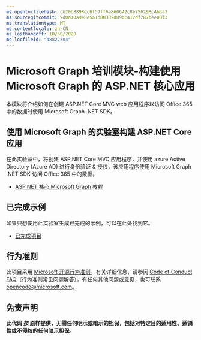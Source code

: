 ```yaml
---
ms.openlocfilehash: cb20b8898dc6f57ff6e860642c8e756298c4b5a3
ms.sourcegitcommit: 9d0d10a9e8e5a1d80382d89bc412df287bee03f3
ms.translationtype: MT
ms.contentlocale: zh-CN
ms.lasthandoff: 10/30/2020
ms.locfileid: "48822304"
---
```

# <a name="microsoft-graph-training-module---build-aspnet-core-apps-with-microsoft-graph"></a>Microsoft Graph 培训模块-构建使用 Microsoft Graph 的 ASP.NET 核心应用

本模块将介绍如何在创建 ASP.NET Core MVC web 应用程序以访问 Office 365 中的数据时使用 Microsoft Graph .NET SDK。

## <a name="lab---build-aspnet-core-apps-with-microsoft-graph"></a>使用 Microsoft Graph 的实验室构建 ASP.NET Core 应用

在此实验室中，将创建 ASP.NET Core MVC 应用程序，并使用 azure Active Directory (Azure AD) 进行身份验证 & 授权，该应用程序使用 Microsoft Graph .NET SDK 访问 Office 365 中的数据。

- [ASP.NET 核心 Microsoft Graph 教程](https://docs.microsoft.com/graph/tutorials/aspnet-core)

## <a name="completed-sample"></a>已完成示例

如果只想使用此实验室生成已完成的示例，可以在此处找到它。

- [已完成项目](demo)

## <a name="code-of-conduct"></a>行为准则

此项目采用 [Microsoft 开源行为准则](https://opensource.microsoft.com/codeofconduct/)。有关详细信息，请参阅 [Code of Conduct FAQ](https://opensource.microsoft.com/codeofconduct/faq/)（行为准则常见问题解答），有任何其他问题或意见，也可联系 [opencode@microsoft.com](mailto:opencode@microsoft.com)。

## <a name="disclaimer"></a>免责声明

**此代码 _按_ 原样提供，无需任何明示或暗示的担保，包括对特定目的适用性、适销性或不侵权的任何暗示担保。**
